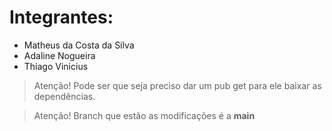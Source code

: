 # Integrantes:
* Matheus da Costa da Silva
* Adaline Nogueira
* Thiago Vinicius

> Atenção! Pode ser que seja preciso dar um pub get para ele baixar as dependências.

> Atenção! Branch que estão as modificações é a **main**

